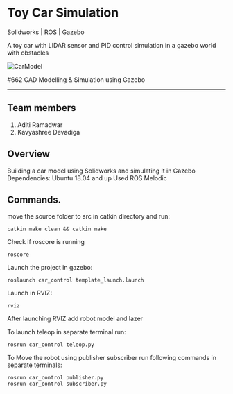 # Toy Car Simulation

Solidworks | ROS  |  Gazebo

A toy car with LIDAR sensor and PID control simulation in a gazebo world with obstacles

![CarModel](https://user-images.githubusercontent.com/13993518/137058137-7dd3fa47-3071-41f4-9bde-4177766a7db1.png)

#662 CAD Modelling & Simulation using Gazebo 

---
## Team members
1) Aditi Ramadwar
2) Kavyashree Devadiga



## Overview
Building a car model using Solidworks and simulating it in Gazebo
Dependencies: Ubuntu 18.04 and up
Used ROS Melodic



## Commands.

move the source folder to src in catkin directory and run: 
```
catkin make clean && catkin make
```


Check if roscore is running
```
roscore
```

Launch the project in gazebo:
```
roslaunch car_control template_launch.launch
```


Launch in RVIZ:
```
rviz
```


After launching RVIZ add robot model and lazer

To launch teleop in separate terminal run:
```
rosrun car_control teleop.py
```

To Move the robot using publisher subscriber run following commands in separate terminals:

```
rosrun car_control publisher.py
rosrun car_control subscriber.py
```
